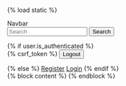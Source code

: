 {% load static %}
<!DOCTYPE html>
<html lang="en" data-bs-theme="dark">
<head>
    <meta charset="UTF-8">
    <meta name="viewport" content="width=device-width, initial-scale=1.0">
    <link href="https://cdn.jsdelivr.net/npm/bootstrap@5.3.3/dist/css/bootstrap.min.css" rel="stylesheet" integrity="sha384-QWTKZyjpPEjISv5WaRU9OFeRpok6YctnYmDr5pNlyT2bRjXh0JMhjY6hW+ALEwIH" crossorigin="anonymous">
    <title>
        {% block title %}
        Welcome to TweetApp
        {% endblock %}
    </title>
</head>
<body >
   <nav class="navbar bg-body-tertiary">
  <div class="container-fluid">
    <a class="navbar-brand">Navbar</a>
    <form class="d-flex" role="search">
      <input class="form-control me-2" type="search" placeholder="Search" aria-label="Search">
      <button class="btn btn-outline-success" type="submit">Search</button>
    </form>
     {% if user.is_authenticated %}
            <form method="post" action = "{% url "logout" %}">
              {% csrf_token %}
              <button class="btn btn-danger" type = 'submit'>Logout</button>
            </form>
            {% else %}
            <a class="btn btn-primary mx-2" href="{% url "register" %}">Register</a>
            <a class="btn btn-primary mx-2" href="{% url "login" %}">Login</a>
            {% endif %}
  </div>
</nav>
    <div class = 'container'>
    {% block content %}
    {% endblock %}
    </div>
</body>
</html>